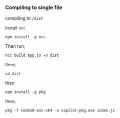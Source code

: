 ### Compiling to single file

compiling to `/dist` 

Install `ncc`

`npm install -g ncc`

Then run;

`ncc build app.js -o dist`

then;

`cd dist`

then

`npm install -g pkg`

then;

`pkg -t node18-win-x64 -o copilot-pkg.exe index.js`